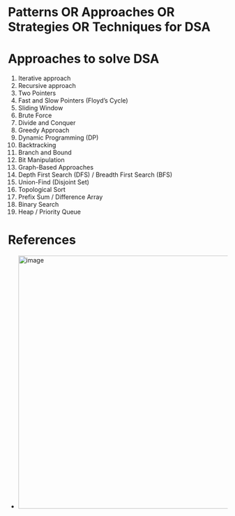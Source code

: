 # Patterns OR Approaches OR Strategies OR Techniques for DSA
# Approaches to solve DSA
1. Iterative approach
2. Recursive approach
3. Two Pointers
4. Fast and Slow Pointers (Floyd’s Cycle)
5. Sliding Window
6. Brute Force
7. Divide and Conquer
8. Greedy Approach
9. Dynamic Programming (DP)
10. Backtracking
11. Branch and Bound
12. Bit Manipulation
13. Graph-Based Approaches
14. Depth First Search (DFS) / Breadth First Search (BFS)
15. Union-Find (Disjoint Set)
16. Topological Sort
17. Prefix Sum / Difference Array
18. Binary Search
19. Heap / Priority Queue

# References
* <img width="580" alt="image" src="https://github.com/user-attachments/assets/73d60dcd-a6a8-46ad-896a-714d3df62941" />
